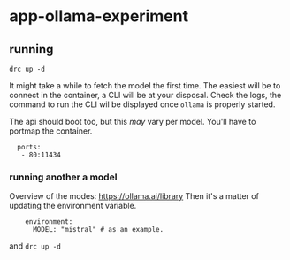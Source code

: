 # app-ollama-experiment
## running
```
drc up -d
```
It might take a while to fetch the model the first time.
The easiest will be to connect in the container, a CLI will be at your disposal.
Check the logs, the command to run the CLI wil be displayed once `ollama` is properly started.

The api should boot too, but this *may* vary per model. You'll have to portmap the container.
```
  ports:
   - 80:11434
```
### running another  a model
Overview of the modes: https://ollama.ai/library
Then it's a matter of updating the environment variable.
```
    environment:
      MODEL: "mistral" # as an example.
```
and `drc up -d`
